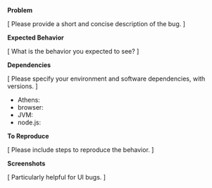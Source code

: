 **Problem**

[ Please provide a short and concise description of the bug. ]

**Expected Behavior**

[ What is the behavior you expected to see? ]

**Dependencies**

[ Please specify your environment and software dependencies, with versions. ]

- Athens:
- browser: 
- JVM:
- node.js: 

**To Reproduce**

[ Please include steps to reproduce the behavior. ]

**Screenshots**

[ Particularly helpful for UI bugs. ]
